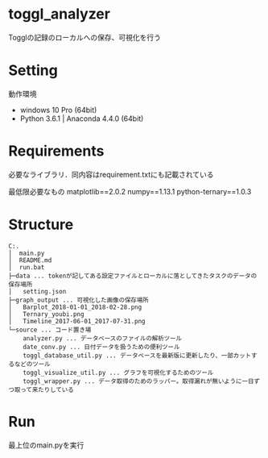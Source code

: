 # toggl_analyzer
Togglの記録のローカルへの保存、可視化を行う

# Setting
動作環境
- windows 10 Pro (64bit)
- Python 3.6.1 | Anaconda 4.4.0 (64bit)

# Requirements
必要なライブラリ．同内容はrequirement.txtにも記載されている

最低限必要なもの
matplotlib==2.0.2
numpy==1.13.1
python-ternary==1.0.3

# Structure

```
C:.
│  main.py
│  README.md
│  run.bat
├─data ... tokenが記してある設定ファイルとローカルに落としてきたタスクのデータの保存場所
│   setting.json
├─graph_output ... 可視化した画像の保存場所
│   Barplot_2018-01-01_2018-02-28.png
│   Ternary_youbi.png
│   Timeline_2017-06-01_2017-07-31.png
└─source ... コード置き場
    analyzer.py ... データベースのファイルの解析ツール
    date_conv.py ... 日付データを扱うための便利ツール
    toggl_database_util.py ... データベースを最新版に更新したり、一部カットするなどのツール
    toggl_visualize_util.py ... グラフを可視化するためのツール
    toggl_wrapper.py ... データ取得のためのラッパー。取得漏れが無いように一日ずつ取って来たりしている

```

# Run
最上位のmain.pyを実行